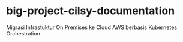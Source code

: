 # big-project-cilsy-documentation
Migrasi Infrastuktur On Premises ke Cloud AWS berbasis Kubernetes Orchestration
